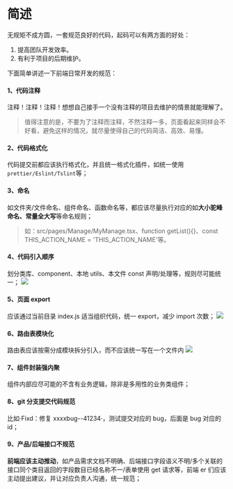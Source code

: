 # 简述

无规矩不成方圆，一套规范良好的代码，起码可以有两方面的好处：

1. 提高团队开发效率。
2. 有利于项目的后期维护。

下面简单讲述一下前端日常开发的规范：

#### 1、代码注释

注释！注释！注释！想想自己接手一个没有注释的项目去维护的情景就能理解了。

> 值得注意的是，不要为了注释而注释，不然注释一多，页面看起来同样会不好看，避免这样的情况，就尽量使得自己的代码简洁、高效、易懂。

#### 2、代码格式化

代码提交前都应该执行格式化，并且统一格式化插件，如统一使用`prettier/Eslint/Tslint`等；

#### 3、命名

如文件夹/文件命名、组件命名、函数命名等，都应该尽量执行对应的如**大小驼峰命名、常量全大写**等命名规则；

> 如：src/pages/Manage/MyManage.tsx、function getList(){}、const THIS_ACTION_NAME = 'THIS_ACTION_NAME'等。

#### 4、代码引入顺序

划分类库、component、本地 utils、本文件 const 声明/处理等，规则尽可能统一；
![](https://upload-images.jianshu.io/upload_images/5644085-6c18b3ff476eb5d9.png?imageMogr2/auto-orient/strip%7CimageView2/2/w/1240)

#### 5、页面 export

应该通过当前目录 index.js 适当组织代码，统一 export，减少 import 次数；
![](https://upload-images.jianshu.io/upload_images/5644085-f84224a2a933555a.png?imageMogr2/auto-orient/strip%7CimageView2/2/w/1240)

#### 6、路由表模块化

路由表应该按需分成模块拆分引入，而不应该统一写在一个文件内
![](https://upload-images.jianshu.io/upload_images/5644085-d2c36815c6338335.png?imageMogr2/auto-orient/strip%7CimageView2/2/w/1240)

#### 7、组件封装强内聚

组件内部应尽可能的不含有业务逻辑，除非是多用性的业务类组件；

#### 8、git 分支提交代码规范

比如·Fixd：修复 xxxxbug--41234·，测试提交对应的 bug，后面是 bug 对应的 id；

#### 9、产品/后端接口不规范

**前端应该主动推动**，如产品需求文档不明确、后端接口字段语义不明/多个关联的接口同个类目返回的字段数目已经名称不一/表单使用 get 请求等，前端 er 们应该主动提出建议，并让对应负责人沟通，统一规范；
